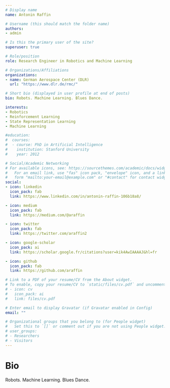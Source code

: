 ```yaml
---
# Display name
name: Antonin Raffin

# Username (this should match the folder name)
authors:
- admin

# Is this the primary user of the site?
superuser: true

# Role/position
role: Research Engineer in Robotics and Machine Learning

# Organizations/Affiliations
organizations:
- name: German Aerospace Center (DLR)
  url: "https://www.dlr.de/rmc/"

# Short bio (displayed in user profile at end of posts)
bio: Robots. Machine Learning. Blues Dance.

interests:
- Robotics
- Reinforcement Learning
- State Representation Learning
- Machine Learning

#education:
#  courses:
#  - course: PhD in Artificial Intelligence
#    institution: Stanford University
#    year: 2012

# Social/Academic Networking
# For available icons, see: https://sourcethemes.com/academic/docs/widgets/#icons
#   For an email link, use "fas" icon pack, "envelope" icon, and a link in the
#   form "mailto:your-email@example.com" or "#contact" for contact widget.
social:
- icon: linkedin
  icon_pack: fab
  link: https://www.linkedin.com/in/antonin-raffin-106b18a8/

- icon: medium
  icon_pack: fab
  link: https://medium.com/@araffin

- icon: twitter
  icon_pack: fab
  link: https://twitter.com/araffin2

- icon: google-scholar
  icon_pack: ai
  link: https://scholar.google.fr/citations?user=kik4AwIAAAAJ&hl=fr

- icon: github
  icon_pack: fab
  link: https://github.com/araffin

# Link to a PDF of your resume/CV from the About widget.
# To enable, copy your resume/CV to `static/files/cv.pdf` and uncomment the lines below.  
# - icon: cv
#   icon_pack: ai
#   link: files/cv.pdf

# Enter email to display Gravatar (if Gravatar enabled in Config)
email: ""

# Organizational groups that you belong to (for People widget)
#   Set this to `[]` or comment out if you are not using People widget.  
# user_groups:
# - Researchers
# - Visitors
---
```


# Bio

Robots. Machine Learning. Blues Dance.
